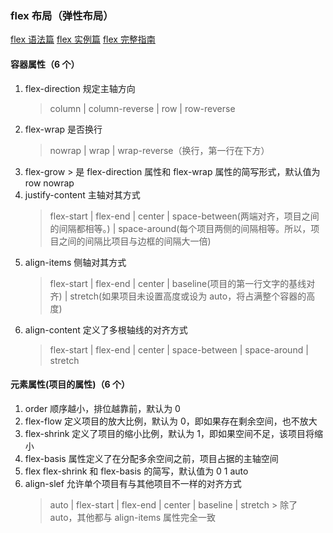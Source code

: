 ### flex 布局（弹性布局）

[flex 语法篇](http://www.ruanyifeng.com/blog/2015/07/flex-grammar.html)
[flex 实例篇](http://www.ruanyifeng.com/blog/2015/07/flex-examples.html)
[flex 完整指南](https://css-tricks.com/snippets/css/a-guide-to-flexbox/)

#### 容器属性（6 个）

1. flex-direction 规定主轴方向
   > column | column-reverse | row | row-reverse
2. flex-wrap 是否换行
   > nowrap | wrap | wrap-reverse（换行，第一行在下方）
3. flex-grow > 是 flex-direction 属性和 flex-wrap 属性的简写形式，默认值为 row nowrap
4. justify-content 主轴对其方式
   > flex-start | flex-end | center | space-between(两端对齐，项目之间的间隔都相等。) | space-around(每个项目两侧的间隔相等。所以，项目之间的间隔比项目与边框的间隔大一倍)
5. align-items 侧轴对其方式
   > flex-start | flex-end | center | baseline(项目的第一行文字的基线对齐) | stretch(如果项目未设置高度或设为 auto，将占满整个容器的高度)
6. align-content 定义了多根轴线的对齐方式
   > flex-start | flex-end | center | space-between | space-around | stretch

#### 元素属性(项目的属性)（6 个）

1. order 顺序越小，排位越靠前，默认为 0
2. flex-flow 定义项目的放大比例，默认为 0，即如果存在剩余空间，也不放大
3. flex-shrink 定义了项目的缩小比例，默认为 1，即如果空间不足，该项目将缩小
4. flex-basis 属性定义了在分配多余空间之前，项目占据的主轴空间
5. flex flex-shrink 和 flex-basis 的简写，默认值为 0 1 auto
6. align-slef 允许单个项目有与其他项目不一样的对齐方式
   > auto | flex-start | flex-end | center | baseline | stretch > 除了 auto，其他都与 align-items 属性完全一致
